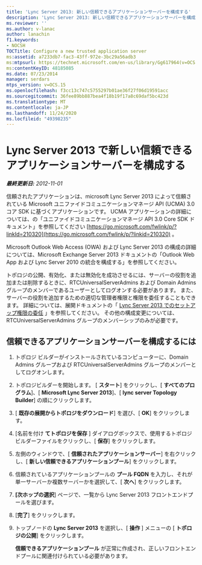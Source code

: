 ```yaml
---
title: 'Lync Server 2013: 新しい信頼できるアプリケーションサーバーを構成する'
description: 'Lync Server 2013: 新しい信頼できるアプリケーションサーバーを構成します。'
ms.reviewer: ''
ms.author: v-lanac
author: lanachin
f1.keywords:
- NOCSH
TOCTitle: Configure a new trusted application server
ms:assetid: a7233db7-fac3-43ff-972e-3bc29a56adb3
ms:mtpsurl: https://technet.microsoft.com/en-us/library/Gg617964(v=OCS.15)
ms:contentKeyID: 48185085
ms.date: 07/23/2014
manager: serdars
mtps_version: v=OCS.15
ms.openlocfilehash: f3cc13c747c5755297b01ae36f27f06d19591acc
ms.sourcegitcommit: 36fee89bb887bea4f18b19f17a8c69daf5bc423d
ms.translationtype: MT
ms.contentlocale: ja-JP
ms.lasthandoff: 11/24/2020
ms.locfileid: "49398235"
---
```

# <a name="configure-a-new-trusted-application-server-in-lync-server-2013"></a>Lync Server 2013 で新しい信頼できるアプリケーションサーバーを構成する

<div data-xmlns="http://www.w3.org/1999/xhtml">

<div class="topic" data-xmlns="http://www.w3.org/1999/xhtml" data-msxsl="urn:schemas-microsoft-com:xslt" data-cs="https://msdn.microsoft.com/">

<div data-asp="https://msdn2.microsoft.com/asp">



</div>

<div id="mainSection">

<div id="mainBody">

<span> </span>

_**最終更新日:** 2012-11-01_

信頼されたアプリケーションは、microsoft Lync Server 2013 によって信頼されている Microsoft ユニファイドコミュニケーションマネージ API (UCMA) 3.0 コア SDK に基づくアプリケーションです。 UCMA アプリケーションの詳細については、の「ユニファイドコミュニケーションマネージ API 3.0 Core SDK ドキュメント」を参照してください [https://go.microsoft.com/fwlink/p/?linkId=210320](https://go.microsoft.com/fwlink/p/?linkid=210320) 。

Microsoft Outlook Web Access (OWA) および Lync Server 2013 の構成の詳細については、Microsoft Exchange Server 2013 ドキュメントの「Outlook Web App および Lync Server 2010 の統合を構成する」を参照してください。

トポロジの公開、有効化、または無効化を成功させるには、サーバーの役割を追加または削除するときに、RTCUniversalServerAdmins および Domain Admins グループのメンバーであるユーザーとしてログオンする必要があります。 また、サーバーの役割を追加するための適切な管理者権限と権限を委任することもできます。 詳細については、展開ドキュメントの「 [Lync Server 2013 でのセットアップ権限の委任](lync-server-2013-delegate-setup-permissions.md) 」を参照してください。 その他の構成変更については、RTCUniversalServerAdmins グループのメンバーシップのみが必要です。

<div>

## <a name="to-configure-a-trusted-application-server"></a>信頼できるアプリケーションサーバーを構成するには

1.  トポロジ ビルダーがインストールされているコンピューターに、Domain Admins グループおよび RTCUniversalServerAdmins グループのメンバーとしてログオンします。

2.  トポロジビルダーを開始します。 [ **スタート**] をクリックし、[ **すべてのプログラム**]、[ **Microsoft Lync Server 2013**]、[ **lync server Topology Builder**] の順にクリックします。

3.  [ **既存の展開からトポロジをダウンロード**] を選び、[ **OK**] をクリックします。

4.  [名前を付け **てトポロジを保存** ] ダイアログボックスで、使用するトポロジビルダーファイルをクリックし、[ **保存**] をクリックします。

5.  左側のウィンドウで、[ **信頼されたアプリケーションサーバー**] を右クリックし、[ **新しい信頼できるアプリケーションプール**] をクリックします。

6.  信頼されているアプリケーションプールの **プール FQDN** を入力し、それが単一サーバーか複数サーバーかを選択して、[ **次へ**] をクリックします。

7.  **[次ホップの選択**] ページで、一覧から Lync Server 2013 フロントエンドプールを選びます。

8.  [**完了**] をクリックします。

9.  トップノードの **Lync Server 2013** を選択し、[ **操作** ] メニューの [ **トポロジの公開**] をクリックします。
    
    **信頼できるアプリケーションプール** が正常に作成され、正しいフロントエンドプールに関連付けられている必要があります。

</div>

</div>

<span> </span>

</div>

</div>

</div>

